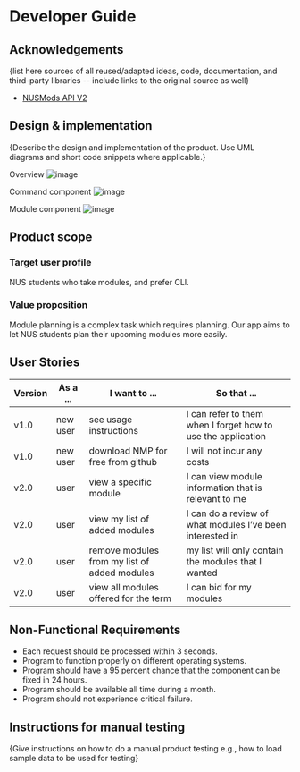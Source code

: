 # Developer Guide

## Acknowledgements

{list here sources of all reused/adapted ideas, code, documentation, and third-party libraries -- include links to the original source as well}
* [NUSMods API V2](https://api.nusmods.com/v2/)

## Design & implementation

{Describe the design and implementation of the product. Use UML diagrams and short code snippets where applicable.}


Overview
![image](https://user-images.githubusercontent.com/43517460/141647688-eaeb4429-adce-4b07-8880-19a1ec8c8265.png)


Command component
![image](https://user-images.githubusercontent.com/43517460/141647430-0364958b-006a-407a-aa2e-873ea0b65c1b.png)

Module component
![image](https://user-images.githubusercontent.com/43517460/141647609-91b453de-9d9f-44f6-b72a-332efaa60474.png)


## Product scope
### Target user profile

NUS students who take modules, and prefer CLI.

### Value proposition

Module planning is a complex task which requires planning. Our app aims to let NUS students plan their upcoming modules more easily. 

## User Stories

|Version| As a ... | I want to ... | So that ...|
|--------|----------|---------------|------------------|
|v1.0|new user|see usage instructions|I can refer to them when I forget how to use the application|
|v1.0|new user|download NMP for free from github|I will not incur any costs|
|v2.0|user|view a specific module|I can view module information that is relevant to me|
|v2.0|user|view my list of added modules|I can do a review of what modules I’ve been interested in|
|v2.0|user|remove modules from my list of added modules|my list will only contain the modules that I wanted|
|v2.0|user|view all modules offered for the term|I can bid for my modules|

## Non-Functional Requirements

- Each request should be processed within 3 seconds.
- Program to function properly on different operating systems.
- Program should have a 95 percent chance that the component can be fixed in 24 hours.
- Program should be available all time during a month.
- Program should not experience critical failure.



## Instructions for manual testing

{Give instructions on how to do a manual product testing e.g., how to load sample data to be used for testing}
